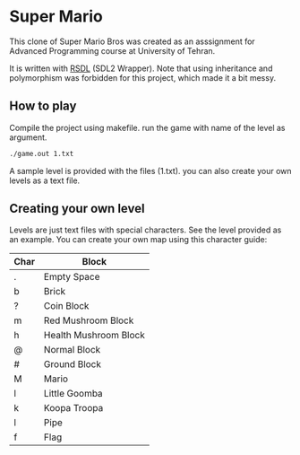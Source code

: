 # Super Mario
This clone of Super Mario Bros was created as an asssignment for Advanced Programming course at University of Tehran.

It is written with [RSDL](https://github.com/UTAP/RSDL) (SDL2 Wrapper). Note that using inheritance and polymorphism was forbidden for this project, which made it a bit messy.

## How to play
Compile the project using makefile. run the game with name of the level as argument.
```bash
./game.out 1.txt
```
A sample level is provided with the files (1.txt). you can also create your own levels as a text file.

## Creating your own level
Levels are just text files with special characters. See the level provided as an example. You can create your own map using this character guide:

| Char | Block |
| --- | --- |
| . | Empty Space |
| b | Brick |
| ? | Coin Block |
| m | Red Mushroom Block |
| h | Health Mushroom Block |
| @ | Normal Block |
| # | Ground Block |
| M | Mario |
| l | Little Goomba |
| k | Koopa Troopa |
| l | Pipe |
| f | Flag |


